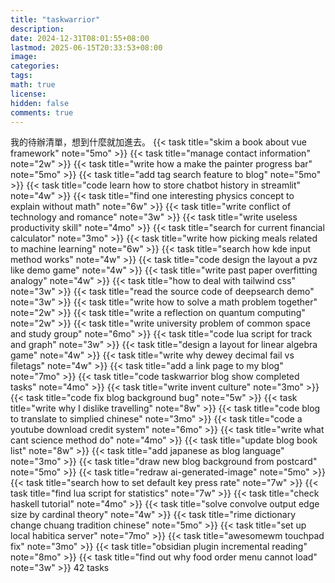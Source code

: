 ```yaml
---
title: "taskwarrior"
description: 
date: 2024-12-31T08:01:55+08:00
lastmod: 2025-06-15T20:33:53+08:00
image: 
categories: 
tags: 
math: true
license: 
hidden: false
comments: true
---
```


我的待辦清單，想到什麼就加進去。
{{< task title="skim a book about vue framework" note="5mo" >}}
{{< task title="manage contact information" note="2w" >}}
{{< task title="write how a make the painter progress bar" note="5mo" >}}
{{< task title="add tag search feature to blog" note="5mo" >}}
{{< task title="code learn how to store chatbot history in streamlit" note="4w" >}}
{{< task title="find one interesting physics concept to explain without math" note="6w" >}}
{{< task title="write conflict of technology and romance" note="3w" >}}
{{< task title="write useless productivity skill" note="4mo" >}}
{{< task title="search for current financial calculator" note="3mo" >}}
{{< task title="write how picking meals related to machine learning" note="6w" >}}
{{< task title="search how kde input method works" note="4w" >}}
{{< task title="code design the layout a pvz like demo game" note="4w" >}}
{{< task title="write past paper overfitting analogy" note="4w" >}}
{{< task title="how to deal with tailwind css" note="3w" >}}
{{< task title="read the source code of deepsearch demo" note="3w" >}}
{{< task title="write how to solve a math problem together" note="2w" >}}
{{< task title="write a reflection on quantum computing" note="2w" >}}
{{< task title="write university problem of common space and study group" note="6mo" >}}
{{< task title="code lua script for track and graph" note="3w" >}}
{{< task title="design a layout for linear algebra game" note="4w" >}}
{{< task title="write why dewey decimal fail vs filetags" note="4w" >}}
{{< task title="add a link page to my blog" note="7mo" >}}
{{< task title="code taskwarrior blog show completed tasks" note="4mo" >}}
{{< task title="write invent culture" note="3mo" >}}
{{< task title="code fix blog background bug" note="5w" >}}
{{< task title="write why I dislike travelling" note="8w" >}}
{{< task title="code blog to translate to simplied chinese" note="3mo" >}}
{{< task title="code a youtube download credit system" note="6mo" >}}
{{< task title="write what cant science method do" note="4mo" >}}
{{< task title="update blog book list" note="8w" >}}
{{< task title="add japanese as blog language" note="3mo" >}}
{{< task title="draw new blog background from postcard" note="5mo" >}}
{{< task title="redraw ai-generated-image" note="5mo" >}}
{{< task title="search how to set default key press rate" note="7w" >}}
{{< task title="find lua script for statistics" note="7w" >}}
{{< task title="check haskell tutorial" note="4mo" >}}
{{< task title="solve convolve output edge size by cardinal theory" note="4w" >}}
{{< task title="rime dictionary change chuang tradition chinese" note="5mo" >}}
{{< task title="set up local habitica server" note="7mo" >}}
{{< task title="awesomewm touchpad fix" note="3mo" >}}
{{< task title="obsidian plugin incremental reading" note="8mo" >}}
{{< task title="find out why food order menu cannot load" note="3w" >}}
42 tasks